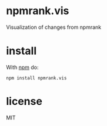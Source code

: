 # npmrank.vis

Visualization of changes from npmrank

# install

With [npm](https://npmjs.org) do:

```
npm install npmrank.vis
```

# license

MIT
